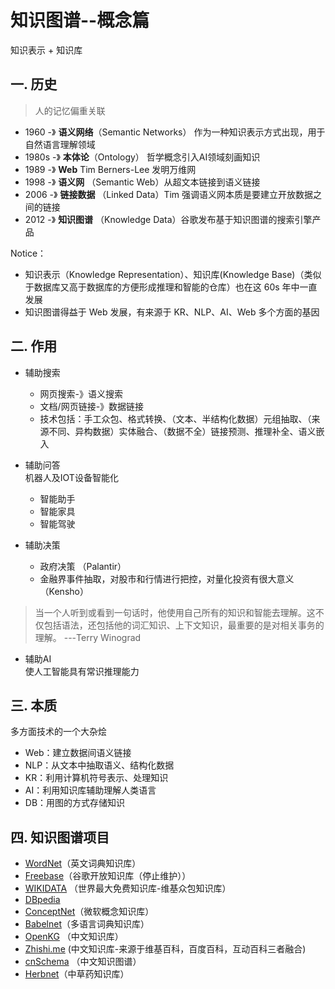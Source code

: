 知识图谱--概念篇
======
知识表示 + 知识库

一.  历史
-----

> 人的记忆偏重关联

- 1960 -》 **语义网络**（Semantic Networks）
    作为一种知识表示方式出现，用于自然语言理解领域  
- 1980s -》 **本体论**（Ontology）
    哲学概念引入AI领域刻画知识  
- 1989 -》 **Web** Tim Berners-Lee 发明万维网
- 1998 -》 **语义网** （Semantic Web）从超文本链接到语义链接
- 2006 -》 **链接数据** （Linked Data）Tim 强调语义网本质是要建立开放数据之间的链接
- 2012 -》 **知识图谱** （Knowledge Data）谷歌发布基于知识图谱的搜索引擎产品

Notice： 
- 知识表示（Knowledge Representation）、知识库(Knowledge Base)（类似于数据库又高于数据库的方便形成推理和智能的仓库）也在这 60s 年中一直发展
- 知识图谱得益于 Web 发展，有来源于 KR、NLP、AI、Web 多个方面的基因

二. 作用
----
- 辅助搜索  
    - 网页搜索-》语义搜索  
    - 文档/网页链接-》数据链接  
    - 技术包括：手工众包、格式转换、（文本、半结构化数据）元组抽取、（来源不同、异构数据）实体融合、（数据不全）链接预测、推理补全、语义嵌入

- 辅助问答  
机器人及IOT设备智能化
     - 智能助手
     - 智能家具
     - 智能驾驶

- 辅助决策
    - 政府决策 （Palantir）
    - 金融界事件抽取，对股市和行情进行把控，对量化投资有很大意义   （Kensho）  

> 当一个人听到或看到一句话时，他使用自己所有的知识和智能去理解。这不仅包括语法，还包括他的词汇知识、上下文知识，最重要的是对相关事务的理解。 ---Terry Winograd
- 辅助AI  
使人工智能具有常识推理能力

三. 本质
------
多方面技术的一个大杂烩

- Web：建立数据间语义链接
- NLP：从文本中抽取语义、结构化数据
- KR：利用计算机符号表示、处理知识
- AI：利用知识库辅助理解人类语言
- DB：用图的方式存储知识

四. 知识图谱项目
---
- [WordNet](https://wordnet.princeton.edu/)（英文词典知识库）
- [Freebase](http://www.freebase.be/)（谷歌开放知识库（停止维护））
- [WIKIDATA](https://www.wikidata.org/wiki/Wikidata:Main_Page) （世界最大免费知识库-维基众包知识库）
- [DBpedia](https://wiki.dbpedia.org/)
- [ConceptNet](http://www.conceptnet.io/)（微软概念知识库）
- [Babelnet](https://babelnet.org/)（多语言词典知识库）
- [OpenKG](http://www.openkg.cn/) （中文知识库）
- [Zhishi.me](http://zhishi.me/) (中文知识库-来源于维基百科，百度百科，互动百科三者融合)
- [cnSchema](http://cnschema.org/) （中文知识图谱）
- [Herbnet](https://www.herbnet.com/)（中草药知识库）

   
     